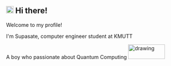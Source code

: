 ## <img src="https://media4.giphy.com/media/LOnt6uqjD9OexmQJRB/giphy.gif?cid=790b76118bba468aea56b5e43d050efe4d4eb523ec69401c&rid=giphy.gif&ct=g" alt="drawing" width="20" height="20"/> Hi there! 

Welcome to my profile!
<p>
I'm Supasate, computer engineer student at KMUTT
<p>
A boy who passionate about Quantum Computing <img src="https://static.wixstatic.com/media/6fd5fd_eb850f65cff04f8d9247bb0620cfb486~mv2.gif" alt="drawing" width="100" height="40"/>
